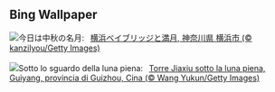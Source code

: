 ## Bing Wallpaper
![](https://www.bing.com/th?id=OHR.HarvestMoon2023_JA-JP6232701669_UHD.jpg&w=1000)今日は中秋の名月:&nbsp;&ensp;[横浜ベイブリッジと満月, 神奈川県 横浜市 (© kanzilyou/Getty Images)](https://www.bing.com/th?id=OHR.HarvestMoon2023_JA-JP6232701669_UHD.jpg)
<br><br/>
![](https://www.bing.com/th?id=OHR.GuiyangMoon_IT-IT0253411061_UHD.jpg&w=1000)Sotto lo sguardo della luna piena:&nbsp;&ensp;[Torre Jiaxiu sotto la luna piena, Guiyang, provincia di Guizhou, Cina (© Wang Yukun/Getty Images)](https://www.bing.com/th?id=OHR.GuiyangMoon_IT-IT0253411061_UHD.jpg)
<br><br/>
